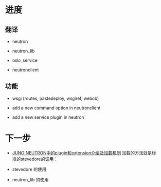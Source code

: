 # 进度

## 翻译

* neutron

* neutron_lib

* oslo_service

* neutronclient

## 功能

* wsgi (routes, pastedeploy, wsgiref, webob)

* add a new command option in neutronclient

* add a new service plugin in neutron

# 下一步

* [JUNO NEUTRON中的plugin和extension介绍及加载机制](http://bingotree.cn/?p=660&utm_source=tuicool&utm_medium=referral)   加载的方法就是标准的stevedore的调用：

 * stevedore 的使用
 * neutron_lib 的使用